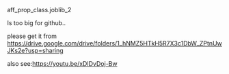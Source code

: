 aff_prop_class.joblib_2


Is too big for github..

please get it from https://drive.google.com/drive/folders/1_hNMZ5HTkH5R7X3c1DbW_ZPtnUwJKs2e?usp=sharing

also see:https://youtu.be/xDIDvDoj-Bw
